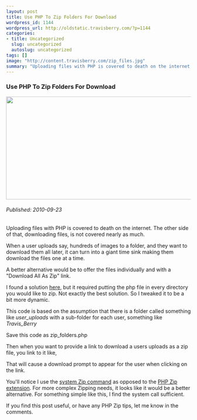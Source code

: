 ```yaml
--- 
layout: post
title: Use PHP To Zip Folders For Download
wordpress_id: 1144
wordpress_url: http://oldstatic.travisberry.com/?p=1144
categories: 
- title: Uncategorized
  slug: uncategorized
  autoslug: uncategorized
tags: []
image: "http://content.travisberry.com/zip_files.jpg"
summary: "Uploading files with PHP is covered to death on the internet. The other side of that, downloading files, is not covered nearly as much."
---
```

<article class="post clearfix">
  <h3>Use PHP To Zip Folders For Download</h3>
  <a href="http://www.flickr.com/photos/striatic/443918201/" class="postImageLink"><img src="http://content.travisberry.com/zip_files.jpg" alt="" class="thumbnail alignleft" width=640 height=280 /></a>
  <h6>Published: 2010-09-23</h6>

Uploading files with PHP is covered to death on the internet. The other side of that, downloading files, is not covered nearly as much. 
<div class="clearfix"></div>
When a user uploads say, hundreds of images to a folder, and they want to download them all later, it can turn into a giant time sink making them download the files one at a time.

A better alternative would be to offer the files individually and with a "Download All As Zip" link.

I found a solution [here](http://www.trash.net/~ck/ontheflyzip/), but it required putting the php file in every directory you would like to zip. Not exactly the best solution. So I tweaked it to be a bit more dynamic.

This code is based on the assumption that there is a folder called something like _user_uploads_ with a sub-folder for each user, something like _Travis_Berry_

<script src="https://gist.github.com/1177068.js?file=example1.php"></script>
	
Save this code as zip_folders.php

Then when you want to provide a link to download a users uploads as a zip file, you link to it like,

<script src="https://gist.github.com/1177068.js?file=example2.html"></script>

That will cause a download prompt to appear for the user when clicking on the link.

You'll notice I use the [system Zip command](http://linux.about.com/od/commands/l/blcmdl1_zip.htm) as opposed to the [PHP Zip extension](http://www.php.net/manual/en/book.zip.php). For more complex Zipping needs, it looks like it would be a better alternative. For something simple like this, I find the system call sufficient.

If you find this post useful, or have any PHP Zip tips, let me know in the comments.
</article>